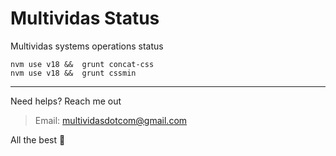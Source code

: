 # Multividas Status

Multividas systems operations status

```grunt build
nvm use v18 &&  grunt concat-css
nvm use v18 &&  grunt cssmin
```

----- 
Need helps? Reach me out

> Email: multividasdotcom@gmail.com

All the best :beer:
